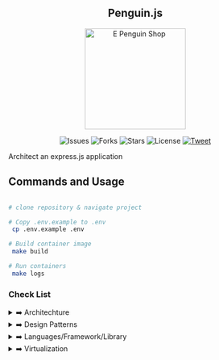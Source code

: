 <h2 align="center">Penguin.js </h2>

<p align="center">
 <img src="https://c.tenor.com/Z_Z9gYlFDc0AAAAC/hello-penguin.gif" alt="E Penguin Shop" style="margin: 0px 15%;text-align:center;width:200px;"/>
</p>
<p align="center">
<img src="https://img.shields.io/github/issues/samayun/penguin.js" alt="Issues">
<img src="https://img.shields.io/github/forks/samayun/penguin.js" alt="Forks">

<img src="https://img.shields.io/github/stars/samayun/penguin.js?color=%2312ff65&label=Stars&logo=Star&logoColor=green&style=flat" alt="Stars">
<img src="https://img.shields.io/github/license/samayun/penguin.js" alt="License">

<a href="https://twitter.com/intent/tweet?text=What a framework ! Wow !Check It =>  :&url=https://github.com/samayun/penguin.js"> 
<img src="https://img.shields.io/twitter/url?label=Follow@samayun&logoColor=%230f0&url=https%3A%2F%2Fgithub.com%2Fsamayun%2Fpenguin.js" alt="Tweet">
</a>
</p>

Architect an express.js application

<!-- ![NODE.JS](https://viitorcloud.com/blog/wp-content/uploads/2018/06/Node-JS-App-Development-for-Business-cover.jpg) -->

## Commands and Usage

```bash

# clone repository & navigate project

# Copy .env.example to .env
 cp .env.example .env

# Build container image
 make build

# Run containers
 make logs

```

### Check List

<details>
  <summary>
  ➡️ Architechture
  </summary>

- ✅ Modular way
- ✅ Monolithic - Layered Architechture (3 Tier, actually 2 tier implemented here)

</details>

<details>
  <summary>
  ➡️ Design Patterns
    </summary>

- ✅ MVC - Model View Controller
- ✅ Singleton Pattern- global sharable instance suppose one database in whole application
- ✅ Facade Pattern - multiple database connection with same functionality
- ✅ Service Repository Pattern

</details>
<details>
<summary>
 ➡️ Languages/Framework/Library
</summary>

- Language: ↪️ [Node.js](https://nodejs.org/en) as JS server side runtime
- Framework: ↪️ [Express.js](https://expressjs.com) as web framework
- Database: ↪️ [MongoDB](https://www.mongodb.com) as NoSQL Database
- Documentation: ↪️ [Swagger](https://swagger.io)

</details>

<details>
<summary>
 ➡️ Virtualization
</summary>

- Build Container by Docker : `make build` or `sudo docker-compose up --build --detach`
- Run Container by Docker: `make logs`

</details>
